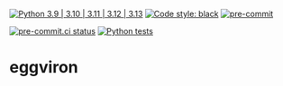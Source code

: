 [![Python 3.9 | 3.10 | 3.11 | 3.12 | 3.13](https://img.shields.io/badge/Python-3.9%20%7C%203.10%20%7C%203.11%20%7C%203.12%20%7C%203.13-blue)](https://www.python.org/downloads)
[![Code style: black](https://img.shields.io/badge/code%20style-black-000000.svg)](https://github.com/psf/black)
[![pre-commit](https://img.shields.io/badge/pre--commit-enabled-brightgreen?logo=pre-commit&logoColor=white)](https://github.com/pre-commit/pre-commit)

[![pre-commit.ci status](https://results.pre-commit.ci/badge/github/Preocts/eggviron/main.svg)](https://results.pre-commit.ci/latest/github/Preocts/eggviron/main)
[![Python tests](https://github.com/Preocts/eggviron/actions/workflows/python-tests.yml/badge.svg?branch=main)](https://github.com/Preocts/eggviron/actions/workflows/python-tests.yml)

# eggviron
